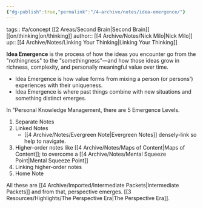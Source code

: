 ```yaml
---
{"dg-publish":true,"permalink":"/4-archive/notes/idea-emergence/"}
---
```


tags:: #a/concept [[2 Areas/Second Brain\|Second Brain]] [[on/thinking\|on/thinking]] 
author:: [[4 Archive/Notes/Nick Milo\|Nick Milo]]
up:: [[4 Archive/Notes/Linking Your Thinking\|Linking Your Thinking]]

**Idea Emergence** is the process of how the ideas you encounter go from the "nothingness" to the "somethingness"—and how those ideas grow in richness, complexity, and personally meaningful value over time.

- Idea Emergence is how value forms from mixing a person (or persons') experiences with their uniqueness. 
- Idea Emergence is where past things combine with new situations and something distinct emerges.

In "Personal Knowledge Management, there are 5 Emergence Levels.

1. Separate Notes
2. Linked Notes
	- [[4 Archive/Notes/Evergreen Note\|Evergreen Notes]] densely-link so help to navigate.
3. Higher-order notes like [[4 Archive/Notes/Maps of Content\|Maps of Content]]; to overcome a [[4 Archive/Notes/Mental Squeeze Point\|Mental Squeeze Point]]
4. Linking higher-order notes
5. Home Note

All these are [[4 Archive/Imported/Intermediate Packets\|Intermediate Packets]] and from that, perspective emerges. [[3 Resources/Highlights/The Perspective Era\|The Perspective Era]].
